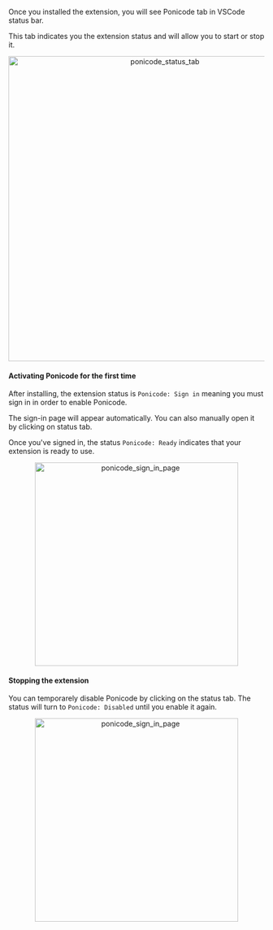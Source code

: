 Once you installed the extension, you will see Ponicode tab in VSCode status bar.

This tab indicates you the extension status and will allow you to start or stop it.

<p align="center">
    <img src="vscode_extension/get_started/images/vscode_status_bar.png" alt="ponicode_status_tab" width="600"/>
</p>

#### Activating Ponicode for the first time

After installing, the extension status is `Ponicode: Sign in` meaning you must sign in in order to enable Ponicode. 

The sign-in page will appear automatically. You can also manually open it by clicking on status tab.

Once you've signed in, the status `Ponicode: Ready` indicates that your extension is ready to use.

<p align="center">
    <img src="vscode_extension/get_started/images/sign_in_page.png" alt="ponicode_sign_in_page" width="400"/>
</p>

#### Stopping the extension

You can temporarely disable Ponicode by clicking on the status tab. The status will turn to `Ponicode: Disabled` until you enable it again.

<p align="center">
    <img src="vscode_extension/get_started/images/stop_ponicode.png" alt="ponicode_sign_in_page" width="400"/>
</p>
